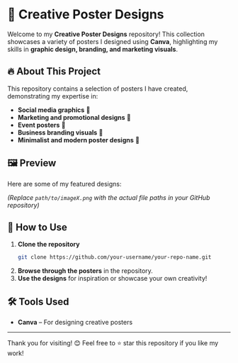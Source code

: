 # 🎨 Creative Poster Designs

Welcome to my **Creative Poster Designs** repository! This collection showcases a variety of posters I designed using **Canva**, highlighting my skills in **graphic design, branding, and marketing visuals**.

## 🔥 About This Project
This repository contains a selection of posters I have created, demonstrating my expertise in:
- **Social media graphics** 📲
- **Marketing and promotional designs** 📢
- **Event posters** 🎉
- **Business branding visuals** 🏢
- **Minimalist and modern poster designs** 🎨

## 🖼️ Preview
Here are some of my featured designs:



_(Replace `path/to/imageX.png` with the actual file paths in your GitHub repository)_

## 🚀 How to Use
1. **Clone the repository**
   ```sh
   git clone https://github.com/your-username/your-repo-name.git
   ```
2. **Browse through the posters** in the repository.
3. **Use the designs** for inspiration or showcase your own creativity!

## 🛠 Tools Used
- **Canva** – For designing creative posters
---
Thank you for visiting! 😊 Feel free to ⭐ star this repository if you like my work!
